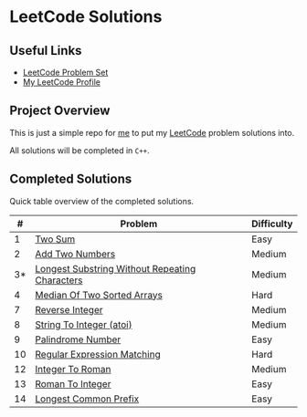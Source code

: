 # LeetCode Solutions

## Useful Links

- [LeetCode Problem Set](https://leetcode.com/problemset/)
- [My LeetCode Profile](https://leetcode.com/Jawdan)

## Project Overview

This is just a simple repo for [me](https://leetcode.com/Jawdan) to put my [LeetCode](https://leetcode.com/problemset/) problem solutions into.

All solutions will be completed in `C++`.

## Completed Solutions

Quick table overview of the completed solutions.

| # | Problem | Difficulty |
| - | - | - |
| 1 | [Two Sum](Solutions/1.TwoSum.cpp) | Easy |
| 2 | [Add Two Numbers](Solutions/2.AddTwoNumbers.cpp) | Medium |
| 3* | [Longest Substring Without Repeating Characters](Solutions/3.LongestSubstringWithoutRepeatingCharacters.cpp) | Medium |
| 4 | [Median Of Two Sorted Arrays](Solutions/4.MedianOfTwoSortedArrays.cpp) | Hard |
| 7 | [Reverse Integer](Solutions/7.ReverseInteger.cpp) | Medium |
| 8 | [String To Integer (atoi)](Solutions/8.StringToIntegerAtoi.cpp) | Medium |
| 9 | [Palindrome Number](Solutions/9.PalindromeNumber.cpp) | Easy |
| 10 | [Regular Expression Matching](Solutions/10.RegularExpressionMatching.cpp) | Hard |
| 12 | [Integer To Roman](Solutions/12.IntegerToRoman.cpp) | Medium |
| 13 | [Roman To Integer](Solutions/13.RomanToInteger.cpp) | Easy |
| 14 | [Longest Common Prefix](Solutions/14.LongestCommonPrefix.cpp) | Easy |
